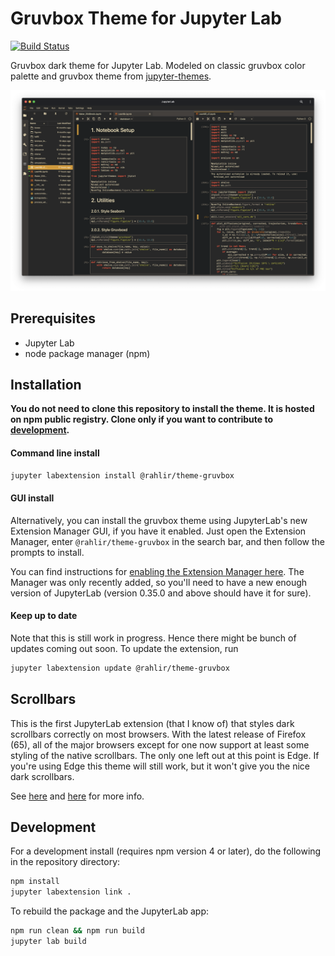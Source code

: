 # Gruvbox Theme for Jupyter Lab

[![Build Status](https://travis-ci.org/Rahlir/theme-gruvbox.svg?branch=master)](https://travis-ci.org/Rahlir/theme-gruvbox)

Gruvbox dark theme for Jupyter Lab. Modeled on classic gruvbox color palette and gruvbox theme from [jupyter-themes](https://github.com/dunovank/jupyter-themes).

![gruvbox_preview](gruvbox_preview.png)

## Prerequisites

* Jupyter Lab
* node package manager (npm)

## Installation

**You do not need to clone this repository to install the theme. It is hosted on npm public registry. Clone only if you want to contribute to [development](#development).**

#### Command line install

```bash
jupyter labextension install @rahlir/theme-gruvbox
```

#### GUI install

Alternatively, you can install the gruvbox theme using JupyterLab's new Extension Manager GUI, if you have it enabled. Just open the Extension Manager, enter `@rahlir/theme-gruvbox` in the search bar, and then follow the prompts to install.

You can find instructions for [enabling the Extension Manager
here](https://github.com/jupyterlab/jupyterlab/blob/master/docs/source/user/extensions.rst#using-the-extension-manager).
The Manager was only recently added, so you'll need to have a new enough
version of JupyterLab (version 0.35.0 and above should have it for sure).

#### Keep up to date

Note that this is still work in progress. Hence there might be bunch of updates coming out soon. To update the extension, run

```bash
jupyter labextension update @rahlir/theme-gruvbox
```

## Scrollbars

This is the first JupyterLab extension (that I know of) that styles dark scrollbars correctly on most browsers. With the latest release of Firefox (65), all of the major browsers except for one now support at least some styling of the native scrollbars. The only one left out at this point is Edge. If you're using Edge this theme will still work, but it won't give you the nice dark scrollbars.

See [here](https://developer.mozilla.org/en-US/docs/Web/CSS/::-webkit-scrollbar) and [here](https://developer.mozilla.org/en-US/docs/Web/CSS/CSS_Scrollbars) for more info.

## Development

For a development install (requires npm version 4 or later), do the following in the repository directory:

```bash
npm install
jupyter labextension link .
```

To rebuild the package and the JupyterLab app:

```bash
npm run clean && npm run build
jupyter lab build
```
